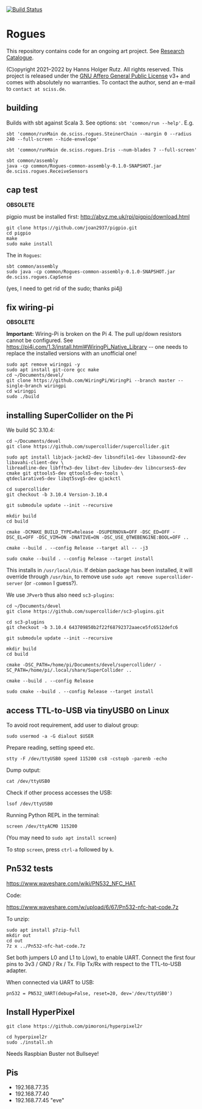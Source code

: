 [![Build Status](https://github.com/Sciss/Rogues/workflows/Scala%20CI/badge.svg?branch=main)](https://github.com/Sciss/Rogues/actions?query=workflow%3A%22Scala+CI%22)

# Rogues

This repository contains code for an ongoing art project. See [Research Catalogue](https://www.researchcatalogue.net/view/1437680/1437681).

(C)opyright 2021–2022 by Hanns Holger Rutz. All rights reserved. This project is released under the
[GNU Affero General Public License](https://github.comt/Sciss/Rogues/blob/main/LICENSE) v3+ and
comes with absolutely no warranties.
To contact the author, send an e-mail to `contact at sciss.de`.

## building

Builds with sbt against Scala 3. See options: `sbt 'common/run --help'`. E.g.

    sbt 'common/runMain de.sciss.rogues.SteinerChain --margin 0 --radius 240 --full-screen --hide-envelope'

    sbt 'common/runMain de.sciss.rogues.Iris --num-blades 7 --full-screen'

    sbt common/assembly
    java -cp common/Rogues-common-assembly-0.1.0-SNAPSHOT.jar de.sciss.rogues.ReceiveSensors

## cap test

__OBSOLETE__

pigpio must be installed first: http://abyz.me.uk/rpi/pigpio/download.html

    git clone https://github.com/joan2937/pigpio.git
    cd pigpio
    make
    sudo make install

The in `Rogues`:

    sbt common/assembly
    sudo java -cp common/Rogues-common-assembly-0.1.0-SNAPSHOT.jar de.sciss.rogues.CapSense

(yes, I need to get rid of the sudo; thanks pi4j)

## fix wiring-pi

__OBSOLETE__

__Important:__ Wiring-Pi is broken on the Pi 4. The pull up/down resistors cannot be configured.
See https://pi4j.com/1.3/install.html#WiringPi_Native_Library -- one needs to replace the installed versions
with an unofficial one!

    sudo apt remove wiringpi -y
    sudo apt install git-core gcc make
    cd ~/Documents/devel/
    git clone https://github.com/WiringPi/WiringPi --branch master --single-branch wiringpi
    cd wiringpi
    sudo ./build

## installing SuperCollider on the Pi

We build SC 3.10.4:

```
cd ~/Documents/devel
git clone https://github.com/supercollider/supercollider.git

sudo apt install libjack-jackd2-dev libsndfile1-dev libasound2-dev libavahi-client-dev \
libreadline-dev libfftw3-dev libxt-dev libudev-dev libncurses5-dev cmake git qttools5-dev qttools5-dev-tools \
qtdeclarative5-dev libqt5svg5-dev qjackctl

cd supercollider
git checkout -b 3.10.4 Version-3.10.4

git submodule update --init --recursive

mkdir build
cd build

cmake -DCMAKE_BUILD_TYPE=Release -DSUPERNOVA=OFF -DSC_ED=OFF -DSC_EL=OFF -DSC_VIM=ON -DNATIVE=ON -DSC_USE_QTWEBENGINE:BOOL=OFF ..

cmake --build . --config Release --target all -- -j3

sudo cmake --build . --config Release --target install
```

This installs in `/usr/local/bin`. If debian package has been installed, it will override through `/usr/bin`,
to remove use `sudo apt remove supercollider-server` (or `-common` I guess?).

We use `JPverb` thus also need `sc3-plugins`:

```
cd ~/Documents/devel
git clone https://github.com/supercollider/sc3-plugins.git

cd sc3-plugins
git checkout -b 3.10.4 643709850b2f22f68792372aaece5fc6512defc6

git submodule update --init --recursive

mkdir build
cd build

cmake -DSC_PATH=/home/pi/Documents/devel/supercollider/ -SC_PATH=/home/pi/.local/share/SuperCollider ..

cmake --build . --config Release

sudo cmake --build . --config Release --target install

```

## access TTL-to-USB via tinyUSB0 on Linux

To avoid root requirement, add user to dialout group:

    sudo usermod -a -G dialout $USER

Prepare reading, setting speed etc.

    stty -F /dev/ttyUSB0 speed 115200 cs8 -cstopb -parenb -echo

Dump output:

    cat /dev/ttyUSB0

Check if other process accesses the USB:

    lsof /dev/ttyUSB0

Running Python REPL in the terminal:

    screen /dev/ttyACM0 115200

(You may need to `sudo apt install screen`)

To stop `screen`, press `ctrl-a` followed by `k`.

## Pn532 tests

https://www.waveshare.com/wiki/PN532_NFC_HAT

Code:

https://www.waveshare.com/w/upload/6/67/Pn532-nfc-hat-code.7z

To unzip: 

    sudo apt install p7zip-full
    mkdir out
    cd out
    7z x ../Pn532-nfc-hat-code.7z

Set both jumpers L0 and L1 to L(ow), to enable UART. Connect the first four pins
to 3v3 / GND / Rx / Tx. Flip Tx/Rx with respect to the TTL-to-USB adapter.

When connected via UART to USB:

```
pn532 = PN532_UART(debug=False, reset=20, dev='/dev/ttyUSB0')
```

## Install HyperPixel

    git clone https://github.com/pimoroni/hyperpixel2r

    cd hyperpixel2r
    sudo ./install.sh

Needs Raspbian Buster not Bullseye!

## Pis

- 192.168.77.35
- 192.168.77.40
- 192.168.77.45 "eve"
